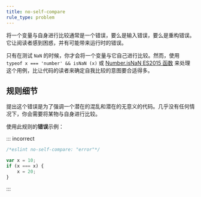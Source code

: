 ```yaml
---
title: no-self-compare
rule_type: problem
---
```


将一个变量与自身进行比较通常是一个错误，要么是输入错误，要么是重构错误。它让阅读者感到困惑，并有可能带来运行时的错误。

只有在测试 `NaN` 的时候，你才会将一个变量与它自己进行比较。然而，使用 `typeof x === 'number' && isNaN (x)` 或 [Number.isNaN ES2015 函数](https://developer.mozilla.org/en-US/docs/Web/JavaScript/Reference/Global_Objects/Number/isNaN) 来处理这个用例，比让代码的读者来确定自我比较的意图要合适得多。

## 规则细节

提出这个错误是为了强调一个潜在的混乱和潜在的无意义的代码。几乎没有任何情况下，你会需要将某物与自身进行比较。

使用此规则的**错误**示例：

::: incorrect

```js
/*eslint no-self-compare: "error"*/

var x = 10;
if (x === x) {
    x = 20;
}
```

:::
